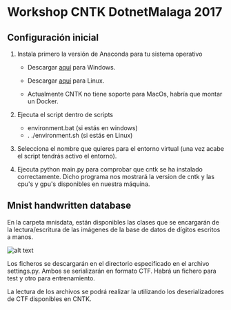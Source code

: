 # Workshop CNTK DotnetMalaga 2017

## Configuración inicial

1. Instala primero la versión de Anaconda para tu sistema operativo

    * Descargar [aquí](https://repo.continuum.io/archive/Anaconda3-4.1.1-Windows-x86_64.exe) para Windows.

    * Descargar [aquí](https://repo.continuum.io/archive/Anaconda3-4.1.1-Linux-x86_64.sh) para Linux.

    * Actualmente CNTK no tiene soporte para MacOs, habría que montar un Docker.

2. Ejecuta el script dentro de scripts
    * environment.bat (si estás en windows)
    * . ./environment.sh (si estás en Linux)

3. Selecciona el nombre que quieres para el entorno virtual (una vez acabe el script tendrás activo el entorno).

4. Ejecuta python main.py para comprobar que cntk se ha instalado correctamente. Dicho programa nos mostrará la version de cntk y las cpu's y gpu's disponibles en nuestra máquina.

## Mnist handwritten database

En la carpeta mnisdata, están disponibles las clases que se encargarán de la lectura/escritura de las imágenes de la base de datos de dígitos escritos a manos.

![alt text](https://www.researchgate.net/profile/Amaury_Lendasse/publication/264273647/figure/fig1/AS:295970354024489@1447576239974/Fig-18-0-9-Sample-digits-of-MNIST-handwritten-digit-database.png)

Los ficheros se descargarán en el directorio especificado en el archivo settings.py. Ambos se serializarán en formato CTF. Habrá un fichero para test y otro para entrenamiento.

La lectura de los archivos se podrá realizar la utilizando los deserializadores de CTF disponibles en CNTK.
